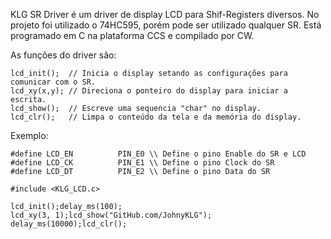 KLG SR Driver é um driver de display LCD para Shif-Registers diversos. No projeto foi utilizado o 74HC595, porém pode ser utilizado qualquer SR. Está programado em C na plataforma CCS e compilado por CW.

As funções do driver são:
````
lcd_init();  // Inicia o display setando as configurações para comunicar com o SR.
lcd_xy(x,y); // Direciona o ponteiro do display para iniciar a escrita.
lcd_show();  // Escreve uma sequencia "char" no display.
lcd_clr();   // Limpa o conteúdo da tela e da memória do display.
````
Exemplo:
````
#define LCD_EN          PIN_E0 \\ Define o pino Enable do SR e LCD
#define LCD_CK          PIN_E1 \\ Define o pino Clock do SR
#define LCD_DT          PIN_E2 \\ Define o pino Data do SR

#include <KLG_LCD.c>

lcd_init();delay_ms(100);
lcd_xy(3, 1);lcd_show("GitHub.com/JohnyKLG");
delay_ms(10000);lcd_clr();
````
